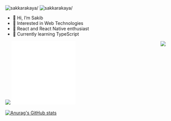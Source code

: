 

<img src="https://komarev.com/ghpvc/?username=sakkarakaya" alt=sakkarakaya/>


<img src="https://komarev.com/ghpvc/?username=LGLN-ATeam" alt=sakkarakaya/>



- 👋 Hi, I’m Sakib
- 👀 Interested in Web Technologies
- 👀 React and React Native enthusiast
- 🌱 Currently learning TypeScript


<img src="https://github-readme-streak-stats.herokuapp.com/?user=anuraghazra&theme=vue-dark" align="right" />
<img src="https://github-readme-stats.vercel.app/api?username=sakkarakaya&show_icons=true&theme=radical" />
<img src="./react.gif" alt="react-native" width=200 height=200>

[![Anurag's GitHub stats](https://github-readme-stats.vercel.app/api?username=LGLN-ATeam)](https://github.com/anuraghazra/github-readme-stats)
<!---
sakkarakaya/sakkarakaya is a ✨ special ✨ repository because its `README.md` (this file) appears on your GitHub profile.
You can click the Preview link to take a look at your changes.
--->
